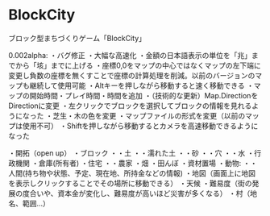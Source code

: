 # BlockCity
ブロック型まちづくりゲーム「BlockCity」

0.002alpha:
・バグ修正
・大幅な高速化
・金額の日本語表示の単位を「兆」までから「垓」までに上げる
・座標0,0をマップの中心ではなくマップの左下端に変更し負数の座標を無くすことで座標の計算処理を削減。以前のバージョンのマップも継続して使用可能
・Altキーを押しながら移動すると速く移動できる
・マップの開始時間・プレイ時間・時間を追加
・（技術的な更新）Map.DirectionをDirectionに変更
・左クリックでブロックを選択してブロックの情報を見れるようになった
・芝生・木の色を変更
・マップファイルの形式を変更（以前のマップは使用不可）
・Shiftを押しながら移動するとカメラを高速移動できるようになった

・開拓（open up）
・ブロック
・・土
・・濡れた土
・・砂
・・穴
・・水
・行政機関
・倉庫(所有者)
・住宅
・・農家
・畑
・田んぼ
・資材置場
・動物:
・・人間(持ち物や状態、予定、現在地、所持金などの情報)
・地図（画面上に地図を表示しクリックすることでその場所に移動できる）
・天候
・難易度（街の発展の度合いや、資本金が変化し、難易度が高いほど災害が多くなる）
・村（地名、範囲...）

